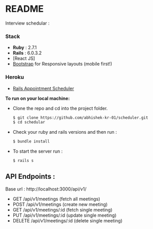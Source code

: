 # README

Interview schedular :

### Stack

* **Ruby** : 2.7.1
* **Rails** : 6.0.3.2
* [React JS]
* [Bootstrap](https://github.com/abhishek-kr-01/scheduler/blob/master/app/views/layouts/application.html.erb) for Responsive layouts (mobile first!)

### Heroku

* [Rails Appointment Scheduler](https://interview-scheduler-010.herokuapp.com/)

**To run on your local machine:**

* Clone the repo and cd into the project folder.
  ```sh
  $ git clone https://github.com/abhishek-kr-01/scheduler.git
  $ cd schedular
  ```

* Check your ruby and rails versions and then run :
  ```sh
  $ bundle install
  ```

* To start the server run :
  ```sh
  $ rails s
  ```
## API Endpoints :
  Base url : http://localhost:3000/api/v1/
  *  GET          /api/v1/meetings                      (fetch all meetings)                                                            
  * POST          /api/v1/meetings                      (create new meeting)                                                             
  * GET           /api/v1/meetings/:id                  (fetch single meeting)                                                     
  * PUT           /api/v1/meetings/:id                  (update single meeting)                                                   
  * DELETE        /api/v1/meetings/:id                  (delete single meeting)                                                           
  

